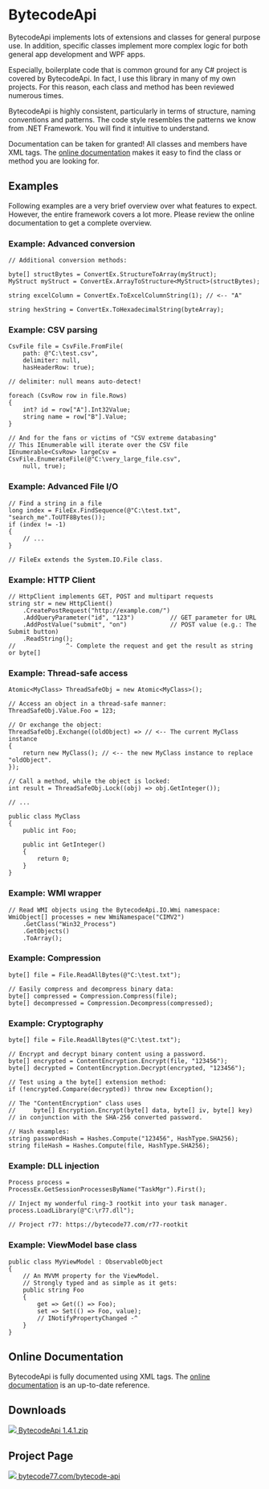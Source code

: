 # BytecodeApi

BytecodeApi implements lots of extensions and classes for general purpose use. In addition, specific classes implement more complex logic for both general app development and WPF apps.

Especially, boilerplate code that is common ground for any C# project is covered by BytecodeApi. In fact, I use this library in many of my own projects. For this reason, each class and method has been reviewed numerous times.

BytecodeApi is highly consistent, particularly in terms of structure, naming conventions and patterns. The code style resembles the patterns we know from .NET Framework. You will find it intuitive to understand.

Documentation can be taken for granted! All classes and members have XML tags. The [online documentation](https://docs.bytecode77.com/bytecode-api/) makes it easy to find the class or method you are looking for.

## Examples

Following examples are a very brief overview over what features to expect. However, the entire framework covers a lot more. Please review the online documentation to get a complete overview.

### Example: Advanced conversion

```
// Additional conversion methods:

byte[] structBytes = ConvertEx.StructureToArray(myStruct);
MyStruct myStruct = ConvertEx.ArrayToStructure<MyStruct>(structBytes);

string excelColumn = ConvertEx.ToExcelColumnString(1); // <-- "A"

string hexString = ConvertEx.ToHexadecimalString(byteArray);
```

### Example: CSV parsing

```
CsvFile file = CsvFile.FromFile(
    path: @"C:\test.csv",
    delimiter: null,
    hasHeaderRow: true);

// delimiter: null means auto-detect!

foreach (CsvRow row in file.Rows)
{
    int? id = row["A"].Int32Value;
    string name = row["B"].Value;
}

// And for the fans or victims of "CSV extreme databasing"
// This IEnumerable will iterate over the CSV file
IEnumerable<CsvRow> largeCsv = CsvFile.EnumerateFile(@"C:\very_large_file.csv",
    null, true);
```

### Example: Advanced File I/O

```
// Find a string in a file
long index = FileEx.FindSequence(@"C:\test.txt", "search_me".ToUTF8Bytes());
if (index != -1)
{
    // ...
}

// FileEx extends the System.IO.File class.
```

### Example: HTTP Client

```
// HttpClient implements GET, POST and multipart requests
string str = new HttpClient()
    .CreatePostRequest("http://example.com/")
    .AddQueryParameter("id", "123")          // GET parameter for URL
    .AddPostValue("submit", "on")            // POST value (e.g.: The Submit button)
    .ReadString();
//              ^- Complete the request and get the result as string or byte[]
```

### Example: Thread-safe access

```
Atomic<MyClass> ThreadSafeObj = new Atomic<MyClass>();

// Access an object in a thread-safe manner:
ThreadSafeObj.Value.Foo = 123;

// Or exchange the object:
ThreadSafeObj.Exchange((oldObject) => // <-- The current MyClass instance
{
    return new MyClass(); // <-- the new MyClass instance to replace "oldObject".
});

// Call a method, while the object is locked:
int result = ThreadSafeObj.Lock((obj) => obj.GetInteger());

// ...

public class MyClass
{
    public int Foo;

    public int GetInteger()
    {
        return 0;
    }
}
```

### Example: WMI wrapper

```
// Read WMI objects using the BytecodeApi.IO.Wmi namespace:
WmiObject[] processes = new WmiNamespace("CIMV2")
    .GetClass("Win32_Process")
    .GetObjects()
    .ToArray();
```

### Example: Compression

```
byte[] file = File.ReadAllBytes(@"C:\test.txt");

// Easily compress and decompress binary data:
byte[] compressed = Compression.Compress(file);
byte[] decompressed = Compression.Decompress(compressed);
```

### Example: Cryptography

```
byte[] file = File.ReadAllBytes(@"C:\test.txt");

// Encrypt and decrypt binary content using a password.
byte[] encrypted = ContentEncryption.Encrypt(file, "123456");
byte[] decrypted = ContentEncryption.Decrypt(encrypted, "123456");

// Test using a the byte[] extension method:
if (!encrypted.Compare(decrypted)) throw new Exception();

// The "ContentEncryption" class uses
//     byte[] Encryption.Encrypt(byte[] data, byte[] iv, byte[] key)
// in conjunction with the SHA-256 converted password.

// Hash examples:
string passwordHash = Hashes.Compute("123456", HashType.SHA256);
string fileHash = Hashes.Compute(file, HashType.SHA256);
```

### Example: DLL injection

```
Process process = ProcessEx.GetSessionProcessesByName("TaskMgr").First();

// Inject my wonderful ring-3 rootkit into your task manager.
process.LoadLibrary(@"C:\r77.dll");

// Project r77: https://bytecode77.com/r77-rootkit
```

### Example: ViewModel base class

```
public class MyViewModel : ObservableObject
{
    // An MVVM property for the ViewModel.
    // Strongly typed and as simple as it gets:
    public string Foo
    {
        get => Get(() => Foo);
        set => Set(() => Foo, value);
        // INotifyPropertyChanged -^
    }
}
```

## Online Documentation

BytecodeApi is fully documented using XML tags. The [online documentation](https://docs.bytecode77.com/bytecode-api/) is an up-to-date reference.

## Downloads

[![](http://bytecode77.com/public/fileicons/zip.png) BytecodeApi 1.4.1.zip](https://bytecode77.com/downloads/BytecodeApi%201.4.1.zip)

## Project Page

[![](https://bytecode77.com/public/favicon16.png) bytecode77.com/bytecode-api](https://bytecode77.com/bytecode-api)